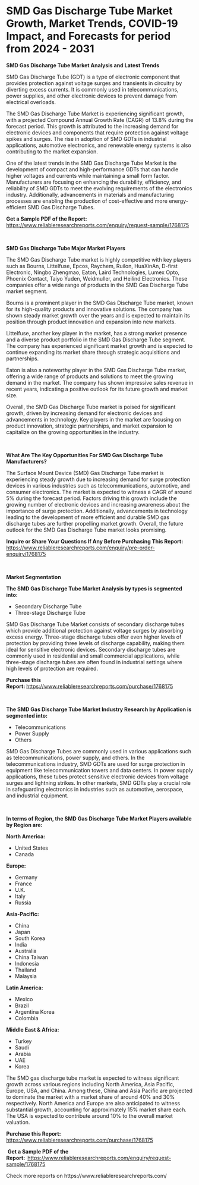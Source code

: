 <p><h1>SMD Gas Discharge Tube Market Growth, Market Trends, COVID-19 Impact, and Forecasts for period from 2024 - 2031</h1></p><p><strong>SMD Gas Discharge Tube Market Analysis and Latest Trends</strong></p>
<p><p>SMD Gas Discharge Tube (GDT) is a type of electronic component that provides protection against voltage surges and transients in circuitry by diverting excess currents. It is commonly used in telecommunications, power supplies, and other electronic devices to prevent damage from electrical overloads.</p><p>The SMD Gas Discharge Tube Market is experiencing significant growth, with a projected Compound Annual Growth Rate (CAGR) of 13.8% during the forecast period. This growth is attributed to the increasing demand for electronic devices and components that require protection against voltage spikes and surges. The rise in adoption of SMD GDTs in industrial applications, automotive electronics, and renewable energy systems is also contributing to the market expansion.</p><p>One of the latest trends in the SMD Gas Discharge Tube Market is the development of compact and high-performance GDTs that can handle higher voltages and currents while maintaining a small form factor. Manufacturers are focusing on enhancing the durability, efficiency, and reliability of SMD GDTs to meet the evolving requirements of the electronics industry. Additionally, advancements in materials and manufacturing processes are enabling the production of cost-effective and more energy-efficient SMD Gas Discharge Tubes.</p></p>
<p><strong>Get a Sample PDF of the Report:&nbsp;</strong> <a href="https://www.reliableresearchreports.com/enquiry/request-sample/1768175">https://www.reliableresearchreports.com/enquiry/request-sample/1768175</a></p>
<p>&nbsp;</p>
<p><strong>SMD Gas Discharge Tube Major Market Players</strong></p>
<p><p>The SMD Gas Discharge Tube market is highly competitive with key players such as Bourns, Littelfuse, Epcos, Raychem, Ruilon, HuaXinAn, D-first Electronic, Ningbo Zhengmao, Eaton, Laird Technologies, Lumex Opto, Phoenix Contact, Taiyo Yuden, Weidmuller, and Heilind Electronics. These companies offer a wide range of products in the SMD Gas Discharge Tube market segment.</p><p>Bourns is a prominent player in the SMD Gas Discharge Tube market, known for its high-quality products and innovative solutions. The company has shown steady market growth over the years and is expected to maintain its position through product innovation and expansion into new markets.</p><p>Littelfuse, another key player in the market, has a strong market presence and a diverse product portfolio in the SMD Gas Discharge Tube segment. The company has experienced significant market growth and is expected to continue expanding its market share through strategic acquisitions and partnerships.</p><p>Eaton is also a noteworthy player in the SMD Gas Discharge Tube market, offering a wide range of products and solutions to meet the growing demand in the market. The company has shown impressive sales revenue in recent years, indicating a positive outlook for its future growth and market size.</p><p>Overall, the SMD Gas Discharge Tube market is poised for significant growth, driven by increasing demand for electronic devices and advancements in technology. Key players in the market are focusing on product innovation, strategic partnerships, and market expansion to capitalize on the growing opportunities in the industry.</p></p>
<p>&nbsp;</p>
<p><strong>What Are The Key Opportunities For SMD Gas Discharge Tube Manufacturers?</strong></p>
<p><p>The Surface Mount Device (SMD) Gas Discharge Tube market is experiencing steady growth due to increasing demand for surge protection devices in various industries such as telecommunications, automotive, and consumer electronics. The market is expected to witness a CAGR of around 5% during the forecast period. Factors driving this growth include the growing number of electronic devices and increasing awareness about the importance of surge protection. Additionally, advancements in technology leading to the development of more efficient and durable SMD gas discharge tubes are further propelling market growth. Overall, the future outlook for the SMD Gas Discharge Tube market looks promising.</p></p>
<p><strong>Inquire or Share Your Questions If Any Before Purchasing This Report:</strong> <a href="https://www.reliableresearchreports.com/enquiry/pre-order-enquiry/1768175">https://www.reliableresearchreports.com/enquiry/pre-order-enquiry/1768175</a></p>
<p>&nbsp;</p>
<p><strong>Market Segmentation</strong></p>
<p><strong>The SMD Gas Discharge Tube Market Analysis by types is segmented into:</strong></p>
<p><ul><li>Secondary Discharge Tube</li><li>Three-stage Discharge Tube</li></ul></p>
<p><p>SMD Gas Discharge Tube Market consists of secondary discharge tubes which provide additional protection against voltage surges by absorbing excess energy. Three-stage discharge tubes offer even higher levels of protection by providing three levels of discharge capability, making them ideal for sensitive electronic devices. Secondary discharge tubes are commonly used in residential and small commercial applications, while three-stage discharge tubes are often found in industrial settings where high levels of protection are required.</p></p>
<p><strong>Purchase this Report:&nbsp;</strong><a href="https://www.reliableresearchreports.com/purchase/1768175">https://www.reliableresearchreports.com/purchase/1768175</a></p>
<p>&nbsp;</p>
<p><strong>The SMD Gas Discharge Tube Market Industry Research by Application is segmented into:</strong></p>
<p><ul><li>Telecommunications</li><li>Power Supply</li><li>Others</li></ul></p>
<p><p>SMD Gas Discharge Tubes are commonly used in various applications such as telecommunications, power supply, and others. In the telecommunications industry, SMD GDTs are used for surge protection in equipment like telecommunication towers and data centers. In power supply applications, these tubes protect sensitive electronic devices from voltage surges and lightning strikes. In other markets, SMD GDTs play a crucial role in safeguarding electronics in industries such as automotive, aerospace, and industrial equipment.</p></p>
<p>&nbsp;</p>
<p><strong>In terms of Region, the SMD Gas Discharge Tube Market Players available by Region are:</strong></p>
<p>
    <p> <strong> North America: </strong>
        <ul>
            <li>United States</li>
            <li>Canada</li>
        </ul>
        </p> 
    <p> <strong> Europe: </strong>
        <ul>
            <li>Germany</li>
            <li>France</li>
            <li>U.K.</li>
            <li>Italy</li>
            <li>Russia</li>
        </ul>
        </p> 
    <p> <strong> Asia-Pacific: </strong>
        <ul>
            <li>China</li>
            <li>Japan</li>
            <li>South Korea</li>
            <li>India</li>
            <li>Australia</li>
            <li>China Taiwan</li>
            <li>Indonesia</li>
            <li>Thailand</li>
            <li>Malaysia</li>
        </ul>
        </p> 
    <p> <strong> Latin America: </strong>
        <ul>
            <li>Mexico</li>
            <li>Brazil</li>
            <li>Argentina Korea</li>
            <li>Colombia</li>
        </ul>
        </p> 
    <p> <strong> Middle East & Africa: </strong>
        <ul>
            <li>Turkey</li>
            <li>Saudi</li>
            <li>Arabia</li>
            <li>UAE</li>
            <li>Korea</li>
        </ul>
    </p>
    </p>
<p><p>The SMD gas discharge tube market is expected to witness significant growth across various regions including North America, Asia Pacific, Europe, USA, and China. Among these, China and Asia Pacific are projected to dominate the market with a market share of around 40% and 30% respectively. North America and Europe are also anticipated to witness substantial growth, accounting for approximately 15% market share each. The USA is expected to contribute around 10% to the overall market valuation.</p></p>
<p><strong>Purchase this Report: </strong><a href="https://www.reliableresearchreports.com/purchase/1768175">https://www.reliableresearchreports.com/purchase/1768175</a></p>
<p>&nbsp;<strong>Get a Sample PDF of the Report:&nbsp;&nbsp;</strong><a href="https://www.reliableresearchreports.com/enquiry/request-sample/1768175">https://www.reliableresearchreports.com/enquiry/request-sample/1768175</a></p>
<p><strong></strong></p>
<p>Check more reports on https://www.reliableresearchreports.com/</p>